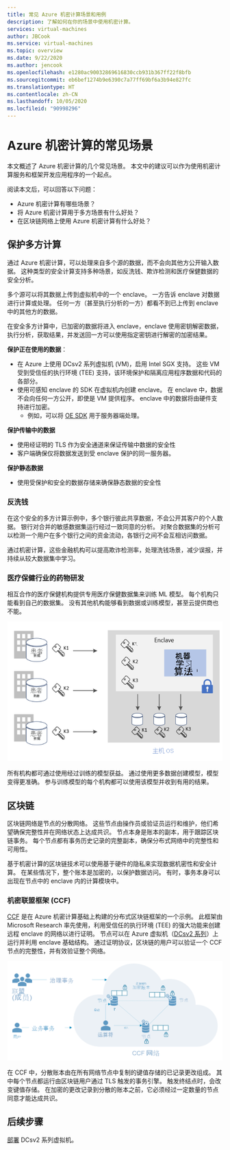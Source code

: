 ```yaml
---
title: 常见 Azure 机密计算场景和用例
description: 了解如何在你的场景中使用机密计算。
services: virtual-machines
author: JBCook
ms.service: virtual-machines
ms.topic: overview
ms.date: 9/22/2020
ms.author: jencook
ms.openlocfilehash: e1280ac90032869616830ccb931b367ff22f8bfb
ms.sourcegitcommit: eb6bef1274b9e6390c7a77ff69bf6a3b94e827fc
ms.translationtype: HT
ms.contentlocale: zh-CN
ms.lasthandoff: 10/05/2020
ms.locfileid: "90998296"
---
```

# <a name="common-scenarios-for-azure-confidential-computing"></a>Azure 机密计算的常见场景

本文概述了 Azure 机密计算的几个常见场景。 本文中的建议可以作为使用机密计算服务和框架开发应用程序的一个起点。 

阅读本文后，可以回答以下问题：

- Azure 机密计算有哪些场景？
- 将 Azure 机密计算用于多方场景有什么好处？
- 在区块链网络上使用 Azure 机密计算有什么好处？


## <a name="secure-multi-party-computation"></a>保护多方计算
通过 Azure 机密计算，可以处理来自多个源的数据，而不会向其他方公开输入数据。 这种类型的安全计算支持多种场景，如反洗钱、欺诈检测和医疗保健数据的安全分析。

多个源可以将其数据上传到虚拟机中的一个 enclave。 一方告诉 enclave 对数据进行计算或处理。 任何一方（甚至执行分析的一方）都看不到已上传到 enclave 中的其他方的数据。 

在安全多方计算中，已加密的数据将进入 enclave，enclave 使用密钥解密数据，执行分析，获取结果，并发送回一方可以使用指定密钥进行解密的加密结果。 

**保护正在使用的数据**： 
- 在 Azure 上使用 DCsv2 系列虚拟机 (VM)，启用 Intel SGX 支持。 这些 VM 受到受信任的执行环境 (TEE) 支持，该环境保护和隔离应用程序数据和代码的各部分。
- 使用可感知 enclave 的 SDK 在虚拟机内创建 enclave。 在 enclave 中，数据不会向任何一方公开，即使是 VM 提供程序。 enclave 中的数据将由硬件支持进行加密。
    - 例如，可以将 [OE SDK](https://github.com/openenclave/openenclave) 用于服务器端处理。 

**保护传输中的数据** 
- 使用经证明的 TLS 作为安全通道来保证传输中数据的安全性
- 客户端确保仅将数据发送到受 enclave 保护的同一服务器。 

**保护静态数据**
- 使用受保护和安全的数据存储来确保静态数据的安全性 

### <a name="anti-money-laundering"></a>反洗钱
在这个安全的多方计算示例中，多个银行彼此共享数据，不会公开其客户的个人数据。 银行对合并的敏感数据集运行经过一致同意的分析。 对聚合数据集的分析可以检测一个用户在多个银行之间的资金流动，各银行之间不会互相访问数据。

通过机密计算，这些金融机构可以提高欺诈检测率，处理洗钱场景，减少误报，并持续从较大数据集中学习。 

### <a name="drug-development-in-healthcare"></a>医疗保健行业的药物研发
相互合作的医疗保健机构提供专用医疗保健数据集来训练 ML 模型。 每个机构只能看到自己的数据集。 没有其他机构能够看到数据或训练模型，甚至云提供商也不能。 

![患者健康状况分析](./media/use-cases-scenarios/patient-data.png)

所有机构都可通过使用经过训练的模型获益。 通过使用更多数据创建模型，模型变得更准确。 参与训练模型的每个机构都可以使用该模型并收到有用的结果。 

## <a name="blockchain"></a>区块链

区块链网络是节点的分散网络。 这些节点由操作员或验证员运行和维护，他们希望确保完整性并在网络状态上达成共识。 节点本身是账本的副本，用于跟踪区块链事务。 每个节点都有事务历史记录的完整副本，确保分布式网络中的完整性和可用性。

基于机密计算的区块链技术可以使用基于硬件的隐私来实现数据机密性和安全计算。 在某些情况下，整个账本是加密的，以保护数据访问。 有时，事务本身可以出现在节点中的 enclave 内的计算模块中。

### <a name="confidential-consortium-framework-ccf"></a>机密联盟框架 (CCF)
[CCF](https://www.microsoft.com/research/project/confidential-consortium-framework/) 是在 Azure 机密计算基础上构建的分布式区块链框架的一个示例。 此框架由 Microsoft Research 率先使用，利用受信任的执行环境 (TEE) 的强大功能来创建远程 enclave 的网络以进行证明。 节点可以在 Azure 虚拟机（[DCsv2 系列](confidential-computing-enclaves.md)）上运行并利用 enclave 基础结构。 通过证明协议，区块链的用户可以验证一个 CCF 节点的完整性，并有效验证整个网络。 

![节点的网络](./media/use-cases-scenarios/ccf.png)

在 CCF 中，分散账本由在所有网络节点中复制的键值存储的已记录更改组成。 其中每个节点都运行由区块链用户通过 TLS 触发的事务引擎。 触发终结点时，会改变键值存储。 在加密的更改记录到分散的账本之前，它必须经过一定数量的节点同意才能达成共识。 

## <a name="next-steps"></a>后续步骤
[部署](quick-create-marketplace.md) DCsv2 系列虚拟机。


